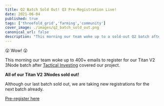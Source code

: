 ```yaml
---
title: Q2 Batch Sold Out! Q3 Pre-Registration Live!
date: 2021-06-04
published: true
tags: ['threefold_grid','farming','community']
cover_image: ./images/q2_batch_sold_out.png
canonical_url: false
description: "This morning our team woke up to a sold-out Q2 batch after Tactical Investing covered our project!"
---
```


😮 Wow! 😮

This morning our team woke up to 400+ emails to register for our Titan V2 3Node batch after [Tactical Investing](https://www.youtube.com/channel/UCPRC2wIfZtAlzCa_6iKE46w) covered our project.

**All of our Titan V2 3Nodes sold out!**

Although our last batch sold out, we are taking new registrations for the next batch already. 

[Pre-register here](http://next3nodebatch.threefold.io/)
